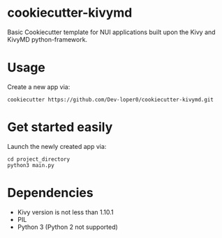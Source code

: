 # cookiecutter-kivymd
Basic Cookiecutter template for NUI applications built upon the Kivy and KivyMD python-framework.


# Usage
Create a new app via:
```
cookiecutter https://github.com/Dev-loper0/cookiecutter-kivymd.git
```
# Get started easily

Launch the newly created app via:
```
cd project_directory
python3 main.py
```
# Dependencies
  - Kivy version is not less than 1.10.1
  - PIL
  - Python 3 (Python 2 not supported)
